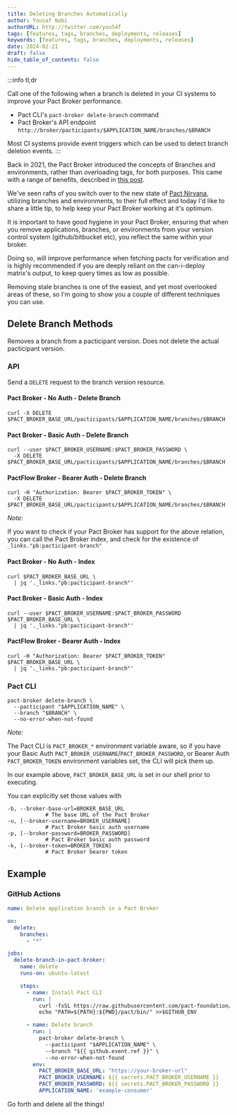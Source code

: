 ```yaml
---
title: Deleting Branches Automatically
author: Yousaf Nabi
authorURL: http://twitter.com/you54f
tags: [features, tags, branches, deployments, releases]
keywords: [features, tags, branches, deployments, releases]
date: 2024-02-21
draft: false
hide_table_of_contents: false
---
```


:::info tl&semi;dr

Call one of the following when a branch is deleted in your CI systems to improve your Pact Broker performance.

- Pact CLI's `pact-broker delete-branch` command
- Pact Broker's API endpoint `http://broker/pacticipants/$APPLICATION_NAME/branches/$BRANCH` 



Most CI systems provide event triggers which can be used to detect branch deletion events.
:::

Back in 2021, the Pact Broker introduced the concepts of Branches and environments, rather than overloading tags, for both purposes. This came with a range of benefits, described in [this post](https://docs.pact.io/blog/2021/07/04/why-we-are-getting-rid-of-tags).

We've seen rafts of you switch over to the new state of [Pact Nirvana](https://docs.pact.io/pact_nirvana), utilizing branches and environments, to their full effect and today I'd like to share a little tip, to help keep your Pact Broker working at it's optimum.

It is important to have good hygiene in your Pact Broker, ensuring that when you remove applications, branches, or environments from your version control system (github/bitbucket etc), you reflect the same within your broker.

Doing so, will improve performance when fetching pacts for verification and is highly recommended if you are deeply reliant on the can-i-deploy matrix's output, to keep query times as low as possible.

Removing stale branches is one of the easiest, and yet most overlooked areas of these, so I'm going to show you a couple of different techniques you can use.

## Delete Branch Methods

Removes a branch from a pacticipant version. Does not delete the actual pacticipant version.

### API

Send a `DELETE` request to the branch version resource.

#### Pact Broker - No Auth - Delete Branch

    curl -X DELETE $PACT_BROKER_BASE_URL/pacticipants/$APPLICATION_NAME/branches/$BRANCH

#### Pact Broker - Basic Auth - Delete Branch

    curl --user $PACT_BROKER_USERNAME:$PACT_BROKER_PASSWORD \
      -X DELETE $PACT_BROKER_BASE_URL/pacticipants/$APPLICATION_NAME/branches/$BRANCH

#### PactFlow Broker - Bearer Auth - Delete Branch

    curl -H "Authorization: Bearer $PACT_BROKER_TOKEN" \
      -X DELETE $PACT_BROKER_BASE_URL/pacticipants/$APPLICATION_NAME/branches/$BRANCH

_Note:_

If you want to check if your Pact Broker has support for the above relation, you can call the Pact Broker index, and check for the existence of `_links."pb:pacticipant-branch"`

#### Pact Broker - No Auth - Index

    curl $PACT_BROKER_BASE_URL \
      | jq '._links."pb:pacticipant-branch"'

#### Pact Broker - Basic Auth - Index

    curl --user $PACT_BROKER_USERNAME:$PACT_BROKER_PASSWORD $PACT_BROKER_BASE_URL \
      | jq '._links."pb:pacticipant-branch"'

#### PactFlow Broker - Bearer Auth - Index

    curl -H "Authorization: Bearer $PACT_BROKER_TOKEN" $PACT_BROKER_BASE_URL \
      | jq '._links."pb:pacticipant-branch"'

### Pact CLI

    pact-broker delete-branch \
      --pacticipant "$APPLICATION_NAME" \
      --branch "$BRANCH" \
      --no-error-when-not-found

_Note:_

The Pact CLI is `PACT_BROKER_*` environment variable aware, so if you have your Basic Auth `PACT_BROKER_USERNAME`/`PACT_BROKER_PASSWORD`, or Bearer Auth `PACT_BROKER_TOKEN` environment variables set, the CLI will pick them up.

In our example above, `PACT_BROKER_BASE_URL` is set in our shell prior to executing.

You can explicitly set those values with

    -b, --broker-base-url=BROKER_BASE_URL
                # The base URL of the Pact Broker
    -u, [--broker-username=BROKER_USERNAME]
                # Pact Broker basic auth username
    -p, [--broker-password=BROKER_PASSWORD]
                # Pact Broker basic auth password
    -k, [--broker-token=BROKER_TOKEN]
                # Pact Broker bearer token

## Example

### GitHub Actions

```yaml
name: Delete application branch in a Pact Broker

on:
  delete:
    branches:
      - "*"

jobs:
  delete-branch-in-pact-broker:
    name: delete
    runs-on: ubuntu-latest

    steps:
      - name: Install Pact CLI
        run: |
          curl -fsSL https://raw.githubusercontent.com/pact-foundation/pact-ruby-standalone/master/install.sh | sh
          echo "PATH=${PATH}:${PWD}/pact/bin/" >>$GITHUB_ENV

      - name: Delete branch
        run: |
          pact-broker delete-branch \
            --pacticipant "$APPLICATION_NAME" \
            --branch "${{ github.event.ref }}" \
            --no-error-when-not-found
        env:
          PACT_BROKER_BASE_URL: "https://your-broker-url"
          PACT_BROKER_USERNAME: ${{ secrets.PACT_BROKER_USERNAME }}
          PACT_BROKER_PASSWORD: ${{ secrets.PACT_BROKER_PASSWORD }}
          APPLICATION_NAME: 'example-consumer'

```

Go forth and delete all the things!